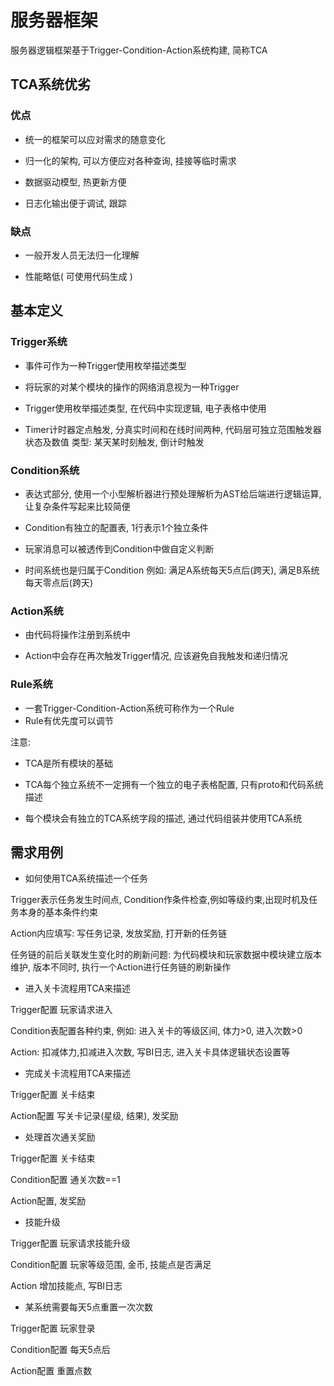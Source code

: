 # 服务器框架
服务器逻辑框架基于Trigger-Condition-Action系统构建, 简称TCA

## TCA系统优劣

### 优点

* 统一的框架可以应对需求的随意变化

* 归一化的架构, 可以方便应对各种查询, 挂接等临时需求

* 数据驱动模型, 热更新方便

* 日志化输出便于调试, 跟踪

### 缺点
* 一般开发人员无法归一化理解

* 性能略低( 可使用代码生成 )

## 基本定义

### Trigger系统
* 事件可作为一种Trigger使用枚举描述类型

* 将玩家的对某个模块的操作的网络消息视为一种Trigger

* Trigger使用枚举描述类型, 在代码中实现逻辑, 电子表格中使用

* Timer计时器定点触发, 分真实时间和在线时间两种, 代码层可独立范围触发器状态及数值
	类型: 某天某时刻触发, 倒计时触发

### Condition系统

* 表达式部分, 使用一个小型解析器进行预处理解析为AST给后端进行逻辑运算, 让复杂条件写起来比较简便

* Condition有独立的配置表, 1行表示1个独立条件

* 玩家消息可以被透传到Condition中做自定义判断

* 时间系统也是归属于Condition
	例如: 满足A系统每天5点后(跨天), 满足B系统每天零点后(跨天)

### Action系统

* 由代码将操作注册到系统中

* Action中会存在再次触发Trigger情况, 应该避免自我触发和递归情况


### Rule系统
* 一套Trigger-Condition-Action系统可称作为一个Rule
* Rule有优先度可以调节

注意:
* TCA是所有模块的基础


* TCA每个独立系统不一定拥有一个独立的电子表格配置, 只有proto和代码系统描述

* 每个模块会有独立的TCA系统字段的描述, 通过代码组装并使用TCA系统




## 需求用例

* 如何使用TCA系统描述一个任务

Trigger表示任务发生时间点, Condition作条件检查,例如等级约束,出现时机及任务本身的基本条件约束

Action内应填写: 写任务记录, 发放奖励, 打开新的任务链

任务链的前后关联发生变化时的刷新问题: 为代码模块和玩家数据中模块建立版本维护, 版本不同时, 执行一个Action进行任务链的刷新操作

* 进入关卡流程用TCA来描述

Trigger配置 玩家请求进入

Condition表配置各种约束, 例如: 进入关卡的等级区间, 体力>0, 进入次数>0

Action:  扣减体力,扣减进入次数, 写BI日志, 进入关卡具体逻辑状态设置等


* 完成关卡流程用TCA来描述

Trigger配置 关卡结束

Action配置 写关卡记录(星级, 结果), 发奖励

* 处理首次通关奖励

Trigger配置 关卡结束

Condition配置 通关次数==1

Action配置, 发奖励

* 技能升级

Trigger配置 玩家请求技能升级

Condition配置 玩家等级范围, 金币, 技能点是否满足

Action 增加技能点, 写BI日志

* 某系统需要每天5点重置一次次数

Trigger配置 玩家登录

Condition配置 每天5点后

Action配置 重置点数